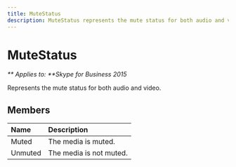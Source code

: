 ```yaml
---
title: MuteStatus
description: MuteStatus represents the mute status for both audio and video.
---
```

# MuteStatus


_** Applies to: **Skype for Business 2015_

Represents the mute status for both audio and video.
            
## Members



|**Name**|**Description**|
|:-----|:-----|
|Muted|The media is muted.|
|Unmuted|The media is not muted.|
